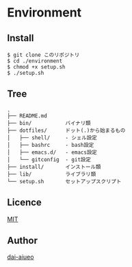 Environment
==

## Install

```
$ git clone このリポジトリ
$ cd ./environment
$ chmod +x setup.sh
$ ./setup.sh
```

## Tree

```
.
├── README.md
├── bin/           バイナリ類
├── dotfiles/      ドット(.)から始まるもの
│   ├── shell/     - シェル設定
│   ├── bashrc     - bash設定
│   ├── emacs.d/   - emacs設定
│   └── gitconfig  - git設定
├── install/       インストール類
├── lib/           ライブラリ類
└── setup.sh       セットアップスクリプト
```

## Licence
[MIT](https://github.com/dai-aiueo/LICENSE)

## Author
[dai-aiueo](https://github.com/dai-aiueo)



